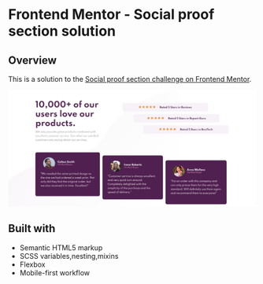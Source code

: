 # Frontend Mentor - Social proof section solution

## Overview

This is a solution to the [Social proof section challenge on Frontend Mentor](https://www.frontendmentor.io/challenges/social-proof-section-6e0qTv_bA).

![](./images/social-proof.jpg)


## Built with

- Semantic HTML5 markup
- SCSS variables,nesting,mixins
- Flexbox
- Mobile-first workflow
